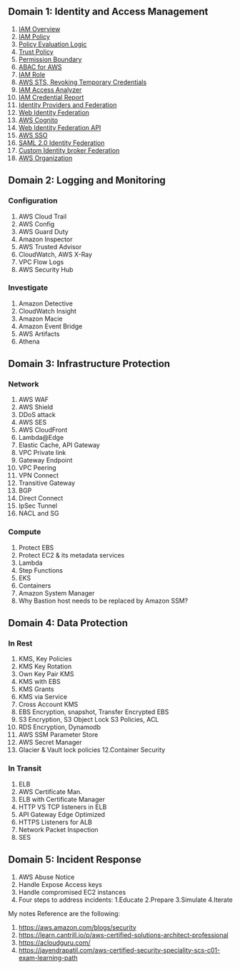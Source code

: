 
## Domain 1: Identity and Access Management 

1. [IAM Overview](https://github.com/Tevaalgorithms/AWS_Security/blob/main/Identity%20%20and%20%20Access%20Management/1.%20IAM%20Overview.pdf)
2. [IAM Policy](https://github.com/Tevaalgorithms/AWS_Security/blob/main/Identity%20%20and%20%20Access%20Management/2.%20IAM%20Policy.pdf)
3. [Policy Evaluation Logic](https://github.com/Tevaalgorithms/AWS_Security/blob/main/Identity%20%20and%20%20Access%20Management/3.%20Policy%20Evaluation%20Logic%20(1).pdf)
4. [Trust Policy](https://github.com/Tevaalgorithms/AWS_Security/blob/main/Identity%20%20and%20%20Access%20Management/4.%20Trust%20Policy.pdff)
5. [Permission Boundary](https://github.com/Tevaalgorithms/AWS_Security/blob/main/Identity%20%20and%20%20Access%20Management/5.%20Permissions%20Boundaries%20and%20Use%20cases.pdf)
6. [ABAC for AWS](https://github.com/Tevaalgorithms/AWS_Security/blob/main/Identity%20%20and%20%20Access%20Management/6.%20ABAC%20for%20AWS.pdf)
7. [IAM Role](https://github.com/Tevaalgorithms/AWS_Security/blob/main/Identity%20%20and%20%20Access%20Management/7.%20IAM%20Role.pdf)
8. [AWS STS, Revoking Temporary Credentials](https://github.com/Tevaalgorithms/AWS_Security/blob/main/Identity%20%20and%20%20Access%20Management/8.%20AWS%20STS%2C%20Revoking%20Temporary%20Credentials.pdf)
9. [IAM Access Analyzer](https://github.com/Tevaalgorithms/AWS_Security/blob/main/Identity%20%20and%20%20Access%20Management/9.%20IAM%20Access%20Analyzer.pdf) 
10. [IAM Credential Report](https://github.com/Tevaalgorithms/AWS_Security/blob/main/Identity%20%20and%20%20Access%20Management/10.%20IAM%20Credential%20Report.pdf)
11. [Identity Providers and Federation](https://github.com/Tevaalgorithms/AWS_Security/blob/main/Identity%20%20and%20%20Access%20Management/11.%20Identity%20Providers%20and%20Federation.pdf)
12. [Web Identity Federation](https://github.com/Tevaalgorithms/AWS_Security/blob/main/Identity%20%20and%20%20Access%20Management/12.%20Amazon%20Cognito.pdf)
13. [AWS Cognito](https://github.com/Tevaalgorithms/AWS_Security/blob/main/Identity%20%20and%20%20Access%20Management/13.%20Web%20Identity%20Federation%20API.pdf)
14. [Web Identity Federation API](https://github.com/Tevaalgorithms/AWS_Security/blob/main/Identity%20%20and%20%20Access%20Management/14.%20AWS%20SSO.pdf)
15. [AWS SSO](https://github.com/Tevaalgorithms/AWS_Security/blob/main/Identity%20%20and%20%20Access%20Management/15.%20SAML%202.0%20Identity%20Federation.pdf)
16. [SAML 2.0 Identity Federation](https://github.com/Tevaalgorithms/AWS_Security/blob/main/Identity%20%20and%20%20Access%20Management/16.%20Custom%20Identity%20broker%20Federation.pdf)
17. [Custom Identity broker Federation](https://github.com/Tevaalgorithms/AWS_Security/blob/main/Identity%20%20and%20%20Access%20Management/17.%20AWS%20Organization.pdf)
18. [AWS Organization](https://github.com/Tevaalgorithms/AWS_Security/blob/main/Identity%20%20and%20%20Access%20Management/17.%20AWS%20Organization.pdf)

## Domain 2: Logging and Monitoring

### Configuration

1. AWS Cloud Trail
2. AWS Config
3. AWS Guard Duty
4. Amazon Inspector
5. AWS Trusted Advisor
6. CloudWatch, AWS X-Ray
7. VPC Flow Logs
8. AWS Security Hub

### Investigate

1. Amazon Detective
2. CloudWatch Insight
3. Amazon Macie
4. Amazon Event Bridge
5. AWS Artifacts
6. Athena

## Domain 3: Infrastructure Protection

### Network
1. AWS WAF
2. AWS Shield
3. DDoS attack
4. AWS SES
5. AWS CloudFront
6. Lambda@Edge
7. Elastic Cache, API Gateway
8. VPC Private link
9. Gateway Endpoint
10. VPC Peering
11. VPN Connect
12. Transitive Gateway 
13. BGP
14. Direct Connect 
15. IpSec Tunnel
16. NACL and SG

### Compute
1. Protect EBS
2. Protect EC2 & its metadata services
3. Lambda
4. Step Functions
5. EKS
6. Containers
7. Amazon System Manager
8. Why Bastion host needs to be replaced by Amazon SSM?

## Domain 4: Data Protection

### In Rest
1. KMS, Key Policies
2. KMS Key Rotation
3. Own Key Pair KMS
3. KMS with EBS
4. KMS Grants 
5. KMS via Service
6. Cross Account KMS
6. EBS Encryption, snapshot, Transfer Encrypted EBS
7. S3 Encryption, 
S3 Object Lock
S3 Policies, ACL
8. RDS Encryption, Dynamodb
9. AWS SSM Parameter Store
10. AWS Secret Manager
11. Glacier & Vault lock policies 
12.Container Security

### In Transit
1. ELB
2. AWS Certificate Man.
3. ELB with Certificate Manager
4. HTTP VS TCP listeners in ELB
5. API Gateway Edge Optimized
6. HTTPS Listeners for ALB
7. Network Packet Inspection
8. SES

## Domain 5: Incident Response
1. AWS Abuse Notice
2. Handle Expose Access keys
3. Handle compromised EC2 instances
4. Four steps to address incidents: 
   1.Educate
   2.Prepare 
   3.Simulate 
   4.Iterate

My notes Reference are the following: 
1. https://aws.amazon.com/blogs/security
2. https://learn.cantrill.io/p/aws-certified-solutions-architect-professional
3. https://acloudguru.com/
4. https://jayendrapatil.com/aws-certified-security-speciality-scs-c01-exam-learning-path
